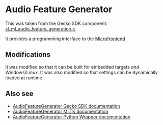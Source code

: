 # Audio Feature Generator

This was taken from the Gecko SDK component: [sl_ml_audio_feature_generation.c](https://github.com/SiliconLabs/gecko_sdk/blob/gsdk_4.0/util/third_party/tensorflow_extra/src/sl_ml_audio_feature_generation.c).

It provides a programming interface to the [Microfrontend](../microfrontend)


## Modifications

It was modified so that it can be built for embedded targets _and_ Windows/Linux. 
It was also modified so that settings can be dynamically loaded at runtime.

## Also see

- [AudioFeatureGenerator Gecko SDK documentation](https://docs.silabs.com/gecko-platform/latest/machine-learning/api/group-ml-audio-feature-generation)
- [AudioFeatureGenerator MLTK documentation](https://siliconlabs.github.io/mltk/docs/audio/audio_feature_generator.html)
- [AudioFeatureGenerator Python Wrapper documentation](https://siliconlabs.github.io/mltk/docs/cpp_development/wrappers/audio_feature_generator_wrapper.html)

